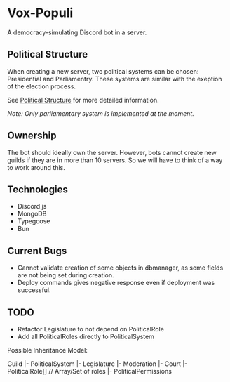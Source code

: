 # Vox-Populi
A democracy-simulating Discord bot in a server.

## Political Structure
When creating a new server, two political systems can be chosen: Presidential and Parliamentry.
These systems are similar with the exeption of the election process.

See [Political Structure](docs/politicalStructure) for more detailed information.

*Note: Only parliamentary system is implemented at the moment.*

## Ownership
The bot should ideally own the server.
However, bots cannot create new guilds if they are in more than 10 servers.
So we will have to think of a way to work around this.

## Technologies
- Discord.js
- MongoDB
- Typegoose
- Bun

## Current Bugs
- Cannot validate creation of some objects in dbmanager, as some fields are not being set during creation.
- Deploy commands gives negative response even if deployment was successful.

## TODO
- Refactor Legislature to not depend on PoliticalRole
- Add all PoliticalRoles directly to PoliticalSystem

Possible Inheritance Model:

Guild
|- PoliticalSystem
    |- Legislature
    |- Moderation
    |- Court
    |- PoliticalRole[] // Array/Set of roles
        |- PoliticalPermissions